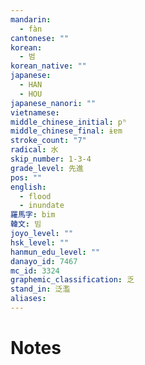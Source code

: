 ```yaml
---
mandarin:
  - fàn
cantonese: ""
korean:
  - 범
korean_native: ""
japanese:
  - HAN
  - HOU
japanese_nanori: ""
vietnamese:
middle_chinese_initial: pʰ
middle_chinese_final: ɨɐm
stroke_count: "7"
radical: 水
skip_number: 1-3-4
grade_level: 先進
pos: ""
english:
  - flood
  - inundate
羅馬字: bim
韓文: 빔
joyo_level: ""
hsk_level: ""
hanmun_edu_level: ""
danayo_id: 7467
mc_id: 3324
graphemic_classification: 乏
stand_in: 泛濫
aliases:
---
```


# Notes
